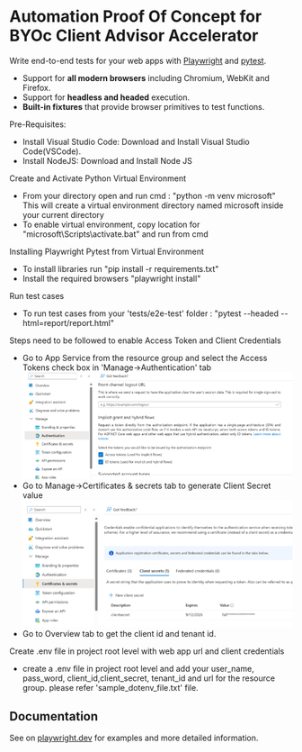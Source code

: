 # Automation Proof Of Concept for BYOc Client Advisor Accelerator



Write end-to-end tests for your web apps with [Playwright](https://github.com/microsoft/playwright-python) and [pytest](https://docs.pytest.org/en/stable/).

- Support for **all modern browsers** including Chromium, WebKit and Firefox.
- Support for **headless and headed** execution.
- **Built-in fixtures** that provide browser primitives to test functions.

Pre-Requisites: 
- Install Visual Studio Code: Download and Install Visual Studio Code(VSCode).
- Install NodeJS: Download and Install Node JS

Create and Activate Python Virtual Environment
- From your directory open and run cmd : "python -m venv microsoft"
This will create a virtual environment directory named microsoft inside your current directory
- To enable virtual environment, copy location for "microsoft\Scripts\activate.bat" and run from cmd


Installing Playwright Pytest from Virtual Environment
- To install libraries run "pip install -r requirements.txt"
- Install the required browsers "playwright install"

Run test cases
- To run test cases from your 'tests/e2e-test' folder : "pytest --headed --html=report/report.html"

Steps need to be followed to enable Access Token and Client Credentials 
- Go to App Service from the resource group and select the Access Tokens check box in 'Manage->Authentication' tab
![img.png](img.png)
- Go to Manage->Certificates & secrets tab to generate Client Secret value
![img_1.png](img_1.png)
- Go to Overview tab to get the client id and tenant id.

Create .env file in project root level with web app url and client credentials
- create a .env file in project root level and add your user_name, pass_word, client_id,client_secret, 
        tenant_id and url for the resource group. please refer 'sample_dotenv_file.txt' file.

## Documentation

See on [playwright.dev](https://playwright.dev/python/docs/test-runners) for examples and more detailed information.